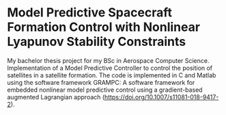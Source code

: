 # Model Predictive Spacecraft Formation Control with Nonlinear Lyapunov Stability Constraints

My bachelor thesis project for my BSc in Aerospace Computer Science. 
Implementation of a Model Predictive Controller to control the position of satellites in a satellite formation.
The code is implemented in C and Matlab using the software framework GRAMPC: A software framework for embedded nonlinear model predictive control using a gradient-based augmented Lagrangian approach (https://doi.org/10.1007/s11081-018-9417-2).
